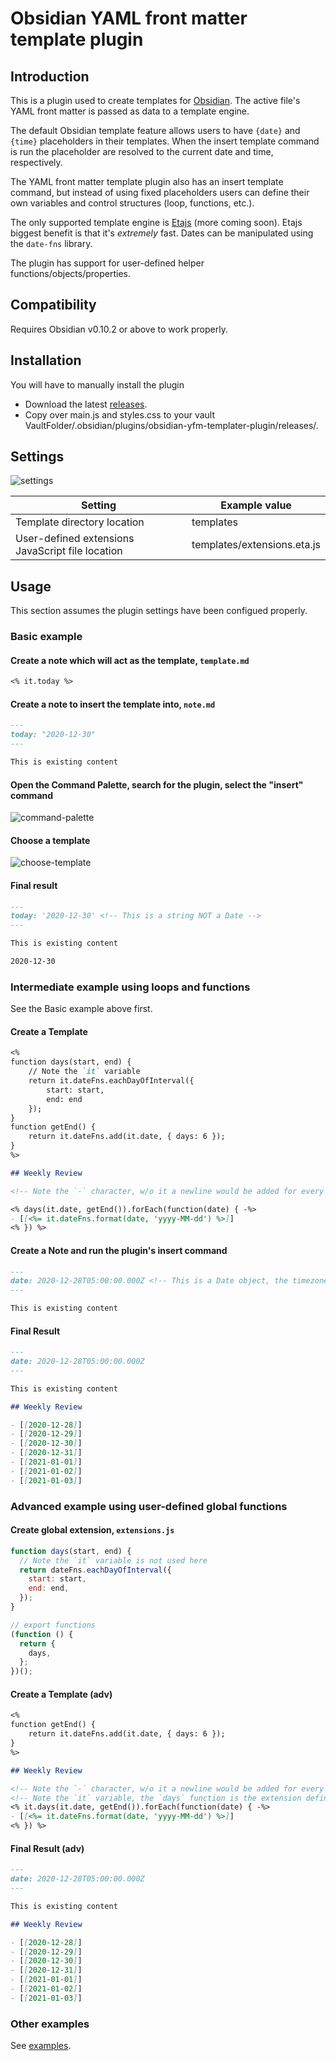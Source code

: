 # Obsidian YAML front matter template plugin

## Introduction

This is a plugin used to create templates for [Obsidian](https://obsidian.md). The active file's YAML front matter is passed as data to a template engine.

The default Obsidian template feature allows users to have `{date}` and `{time}` placeholders in their templates. When the insert template command is run the placeholder are resolved to the current date and time, respectively.

The YAML front matter template plugin also has an insert template command, but instead of using fixed placeholders users can define their own variables and control structures (loop, functions, etc.).

The only supported template engine is [Etajs](https://eta.js.org/) (more coming soon). Etajs biggest benefit is that it's _extremely_ fast. Dates can be manipulated using the `date-fns` library.

The plugin has support for user-defined helper functions/objects/properties.

## Compatibility

Requires Obsidian v0.10.2 or above to work properly.

## Installation

You will have to manually install the plugin

- Download the latest [releases](https://github.com/m-orfanos/obsidian-yfm-templater-plugin/releases).
- Copy over main.js and styles.css to your vault VaultFolder/.obsidian/plugins/obsidian-yfm-templater-plugin/releases/.

## Settings

![settings](images/settings.png)

| Setting                                          | Example value               |
| ------------------------------------------------ | --------------------------- |
| Template directory location                      | templates                   |
| User-defined extensions JavaScript file location | templates/extensions.eta.js |

## Usage

This section assumes the plugin settings have been configued properly.

### Basic example

#### Create a note which will act as the template, `template.md`

```markdown
<% it.today %>
```

#### Create a note to insert the template into, `note.md`

```markdown
---
today: "2020-12-30"
---

This is existing content
```

#### Open the Command Palette, search for the plugin, select the "insert" command

![command-palette](images/command-palette.png)

#### Choose a template

![choose-template](images/choose-template.png)

#### Final result

```markdown
---
today: '2020-12-30' <!-- This is a string NOT a Date -->
---

This is existing content

2020-12-30
```

### Intermediate example using loops and functions

See the Basic example above first.

#### Create a Template

```markdown
<%
function days(start, end) {
    // Note the `it` variable
    return it.dateFns.eachDayOfInterval({
        start: start,
        end: end
    });
}
function getEnd() {
    return it.dateFns.add(it.date, { days: 6 });
}
%>

## Weekly Review

<!-- Note the `-` character, w/o it a newline would be added for every item -->

<% days(it.date, getEnd()).forEach(function(date) { -%>
- [[<%= it.dateFns.format(date, 'yyyy-MM-dd') %>]]
<% }) %>
```

#### Create a Note and run the plugin's insert command

```markdown
---
date: 2020-12-28T05:00:00.000Z <!-- This is a Date object, the timezone is required -->
---

This is existing content
```

#### Final Result

```markdown
---
date: 2020-12-28T05:00:00.000Z
---

This is existing content

## Weekly Review

- [[2020-12-28]]
- [[2020-12-29]]
- [[2020-12-30]]
- [[2020-12-31]]
- [[2021-01-01]]
- [[2021-01-02]]
- [[2021-01-03]]
```

### Advanced example using user-defined global functions

#### Create global extension, `extensions.js`

```js
function days(start, end) {
  // Note the `it` variable is not used here
  return dateFns.eachDayOfInterval({
    start: start,
    end: end,
  });
}

// export functions
(function () {
  return {
    days,
  };
})();
```

#### Create a Template (adv)

```markdown
<%
function getEnd() {
    return it.dateFns.add(it.date, { days: 6 });
}
%>

## Weekly Review

<!-- Note the `-` character, w/o it a newline would be added for every item -->
<!-- Note the `it` variable, the `days` function is the extension defined above -->
<% it.days(it.date, getEnd()).forEach(function(date) { -%>
- [[<%= it.dateFns.format(date, 'yyyy-MM-dd') %>]]
<% }) %>
```

#### Final Result (adv)

```markdown
---
date: 2020-12-28T05:00:00.000Z
---

This is existing content

## Weekly Review

- [[2020-12-28]]
- [[2020-12-29]]
- [[2020-12-30]]
- [[2020-12-31]]
- [[2021-01-01]]
- [[2021-01-02]]
- [[2021-01-03]]
```

### Other examples

See [examples](examples/README.md).
